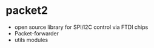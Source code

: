 # packet2

- open source library for SPI/I2C control via FTDI chips
- Packet-forwarder
- utils modules

